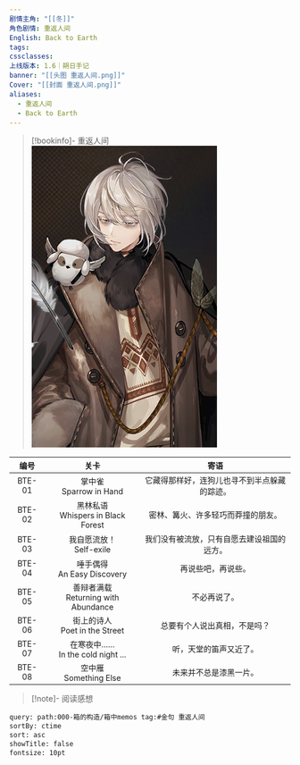 ```yaml
---
剧情主角: "[[冬]]"
角色剧情: 重返人间
English: Back to Earth
tags: 
cssclasses: 
上线版本: 1.6｜朔日手记
banner: "[[头图 重返人间.png]]"
Cover: "[[封面 重返人间.png]]"
aliases:
  - 重返人间
  - Back to Earth
---
```

> [!bookinfo]- 重返人间
> ![封面 重返人间](assets/冬·重返人间.assets/封面%20重返人间.png)
> 
|  编号  |                  关卡                   |                     寄语                     |
| :----: | :-------------------------------------: | :------------------------------------------: |
| BTE-01 |       掌中雀<br/>Sparrow in Hand        | 它藏得那样好，连狗儿也寻不到半点躲藏的踪迹。 |
| BTE-02 |  黑林私语<br/>Whispers in Black Forest  |      密林、篝火、许多轻巧而莽撞的朋友。      |
| BTE-03 |       我自愿流放！<br/>Self-exile       |  我们没有被流放，只有自愿去建设祖国的远方。  |
| BTE-04 |     唾手偶得<br/>An Easy Discovery      |              再说些吧，再说些。              |
| BTE-05 | 善辩者满载<br/>Returning with Abundance |                 不必再说了。                 |
| BTE-06 |    街上的诗人<br/>Poet in the Street    |         总要有个人说出真相，不是吗？         |
| BTE-07 |  在寒夜中……<br/>In the cold night ...   |            听，天堂的笛声又近了。            |
| BTE-08 |        空中雁<br/>Something Else        |            未来并不总是漆黑一片。            |

> [!note]- 阅读感想

~~~~note-gallery
query: path:000-箱的构造/箱中memos tag:#金句 重返人间
sortBy: ctime
sort: asc
showTitle: false
fontsize: 10pt
~~~~
